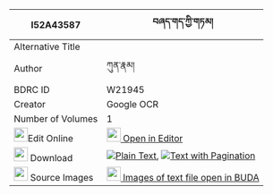 |I52A43587|བཞད་གད་ཀྱི་གཏམ། 
| --- | --- 
|Alternative Title |
|Author| ཀུན་རྣམ།
|BDRC ID | W21945
|Creator | Google OCR
|Number of Volumes| 1
|<img width="25" src="https://img.icons8.com/color/25/000000/edit-property.png">Edit Online| [<img width="25" src="https://avatars.githubusercontent.com/u/45091458?s=200&v=4"> Open in Editor](http://editor.openpecha.org/I52A43587)
|<img width="25" src="https://img.icons8.com/fluent/48/000000/download-2.png"/>  Download | [![](https://img.icons8.com/color/20/000000/txt.png)Plain Text](https://github.com/Openpecha/I52A43587/releases/download/v1/shyege_kyi_tam_plain_I52A43587.zip), [![](https://img.icons8.com/color/20/000000/txt.png)Text with Pagination](https://github.com/Openpecha/I52A43587/releases/download/v1/shyege_kyi_tam_pages_I52A43587.zip)
|<img width="25" src="https://img.icons8.com/plasticine/100/000000/pictures-folder.png"/>  Source Images | [<img width="25" src="https://library.bdrc.io/icons/BUDA-small.svg"> Images of text file open in BUDA](https://library.bdrc.io/show/bdr:W21945)
